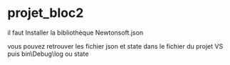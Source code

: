 # projet_bloc2

il faut Installer la bibliothèque Newtonsoft.json

vous pouvez retrouver les fichier json et state dans le fichier du projet VS puis bin\Debug\log ou state
